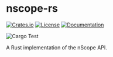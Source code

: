# nscope-rs
[![Crates.io](https://img.shields.io/crates/v/nscope)](https://crates.io/crates/nscope)
[![License](https://img.shields.io/crates/l/nscope)](LICENSE)
[![Documentation](https://docs.rs/nscope/badge.svg)](https://docs.rs/nscope)

![Cargo Test](https://github.com/nLabs-nScope/nscope-rs/actions/workflows/tests.yml/badge.svg)

A Rust implementation of the nScope API.
